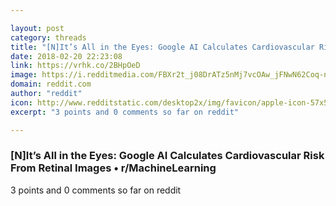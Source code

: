 ```yaml
---

layout: post
category: threads
title: "[N]It’s All in the Eyes: Google AI Calculates Cardiovascular Risk From Retinal Images"
date: 2018-02-20 22:23:08
link: https://vrhk.co/2BHpOeD
image: https://i.redditmedia.com/FBXr2t_j08DrATz5nMj7vcOAw_jFNwN62Coq-nKrJMI.jpg?w=320&s=8cc64c4060056428d73595a8c85eaf76
domain: reddit.com
author: "reddit"
icon: http://www.redditstatic.com/desktop2x/img/favicon/apple-icon-57x57.png
excerpt: "3 points and 0 comments so far on reddit"

---
```


### [N]It’s All in the Eyes: Google AI Calculates Cardiovascular Risk From Retinal Images • r/MachineLearning

3 points and 0 comments so far on reddit